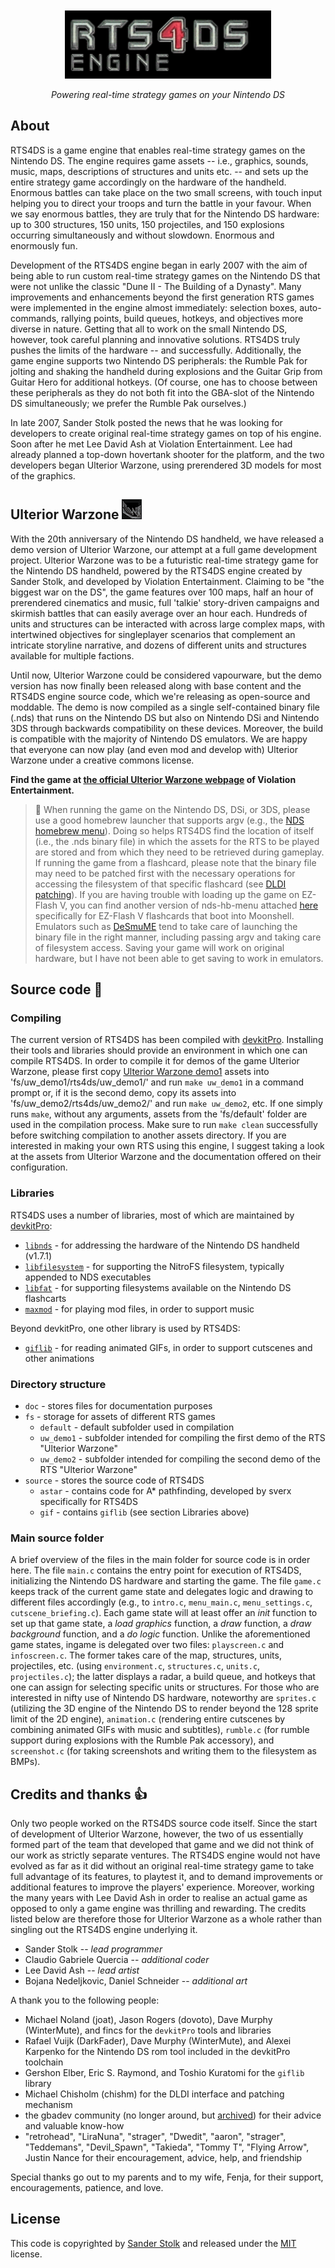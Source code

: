 <p align="center" style="padding-top:2em">
  <img src="doc/rts4ds.png?raw=true">
</p>
<p align="center">
  <i>Powering real-time strategy games on your Nintendo DS</i>
</p>

## About

RTS4DS is a game engine that enables real-time strategy games on the Nintendo DS. The engine requires game assets -- i.e., graphics, sounds, music, maps, descriptions of structures and units etc. -- and sets up the entire strategy game accordingly on the hardware of the handheld. Enormous battles can take place on the two small screens, with touch input helping you to direct your troops and turn the battle in your favour. When we say enormous battles, they are truly that for the Nintendo DS hardware: up to 300 structures, 150 units, 150 projectiles, and 150 explosions occurring simultaneously and without slowdown. Enormous and enormously fun.

Development of the RTS4DS engine began in early 2007 with the aim of being able to run custom real-time strategy games on the Nintendo DS that were not unlike the classic "Dune II - The Building of a Dynasty". Many improvements and enhancements beyond the first generation RTS games were implemented in the engine almost immediately: selection boxes, auto-commands, rallying points, build queues, hotkeys, and objectives more diverse in nature. Getting that all to work on the small Nintendo DS, however, took careful planning and innovative solutions. RTS4DS truly pushes the limits of the hardware -- and successfully. Additionally, the game engine supports two Nintendo DS peripherals: the Rumble Pak for jolting and shaking the handheld during explosions and the Guitar Grip from Guitar Hero for additional hotkeys. (Of course, one has to choose between these peripherals as they do not both fit into the GBA-slot of the Nintendo DS simultaneously; we prefer the Rumble Pak ourselves.)

In late 2007, Sander Stolk posted the news that he was looking for developers to create original real-time strategy games on top of his engine. Soon after he met Lee David Ash at Violation Entertainment. Lee had already planned a top-down hovertank shooter for the platform, and the two developers began Ulterior Warzone, using prerendered 3D models for most of the graphics.


## Ulterior Warzone ![](logo_uw.bmp?raw=true)

With the 20th anniversary of the Nintendo DS handheld, we have released a demo version of Ulterior Warzone, our attempt at a full game development project. Ulterior Warzone was to be a futuristic real-time strategy game for the Nintendo DS handheld, powered by the RTS4DS engine created by Sander Stolk, and developed by Violation Entertainment. Claiming to be "the biggest war on the DS", the game features over 100 maps, half an hour of prerendered cinematics and music, full 'talkie' story-driven campaigns and skirmish battles that can easily average over an hour each. Hundreds of units and structures can be interacted with across large complex maps, with intertwined objectives for singleplayer scenarios that complement an intricate storyline narrative, and dozens of different units and structures available for multiple factions.

Until now, Ulterior Warzone could be considered vapourware, but the demo version has now finally been released along with base content and the RTS4DS engine source code, which we're releasing as open-source and moddable. The demo is now compiled as a single self-contained binary file (.nds) that runs on the Nintendo DS but also on Nintendo DSi and Nintendo 3DS through backwards compatibility on these devices. Moreover, the build is compatible with the majority of Nintendo DS emulators. We are happy that everyone can now play (and even mod and develop with) Ulterior Warzone under a creative commons license.

**Find the game at [the official Ulterior Warzone webpage](https://www.violationentertainment.com/uw/) of Violation Entertainment.**


>📄 When running the game on the Nintendo DS, DSi, or 3DS, please use a good homebrew launcher that supports argv (e.g., the [NDS homebrew menu](https://github.com/devkitPro/nds-hb-menu)). Doing so helps RTS4DS find the location of itself (i.e., the .nds binary file) in which the assets for the RTS to be played are stored and from which they need to be retrieved during gameplay. If running the game from a flashcard, please note that the binary file may need to be patched first with the necessary operations for accessing the filesystem of that specific flashcard (see [DLDI patching](https://www.chishm.com/DLDI/)). If you are having trouble with loading up the game on EZ-Flash V, you can find another version of nds-hb-menu attached [here](https://github.com/devkitPro/nds-hb-menu/issues/16) specifically for EZ-Flash V flashcards that boot into Moonshell. Emulators such as [DeSmuME](https://desmume.org/) tend to take care of launching the binary file in the right manner, including passing argv and taking care of filesystem access. Saving your game will work on original hardware, but I have not been able to get saving to work in emulators.


## Source code 📝

### Compiling

The current version of RTS4DS has been compiled with [devkitPro](https://github.com/devkitPro/installer/releases/tag/v3.0.3). Installing their tools and libraries should provide an environment in which one can compile RTS4DS. In order to compile it for demos of the game Ulterior Warzone, please first copy [Ulterior Warzone demo1](https://github.com/LDAsh72/uw/) assets into 'fs/uw_demo1/rts4ds/uw_demo1/' and run ```make uw_demo1``` in a command prompt or, if it is the second demo, copy its assets into 'fs/uw_demo2/rts4ds/uw_demo2/' and run ```make uw_demo2```, etc. If one simply runs ```make```, without any arguments, assets from the 'fs/default' folder are used in the compilation process. Make sure to run ```make clean``` successfully before switching compilation to another assets directory. If you are interested in making your own RTS using this engine, I suggest taking a look at the assets from Ulterior Warzone and the documentation offered on their configuration.

### Libraries

RTS4DS uses a number of libraries, most of which are maintained by [devkitPro](https://github.com/devkitPro/):
* [`libnds`](https://github.com/devkitPro/libnds) - for addressing the hardware of the Nintendo DS handheld (v1.7.1)
* [`libfilesystem`](https://github.com/devkitPro/libfilesystem) - for supporting the NitroFS filesystem, typically appended to NDS executables
* [`libfat`](https://github.com/devkitPro/libfat) - for supporting filesystems available on the Nintendo DS flashcarts
* [`maxmod`](https://github.com/devkitPro/maxmod) - for playing mod files, in order to support music

Beyond devkitPro, one other library is used by RTS4DS:
* [`giflib`](https://giflib.sourceforge.net/) - for reading animated GIFs, in order to support cutscenes and other animations

### Directory structure

* `doc` - stores files for documentation purposes
* `fs` - storage for assets of different RTS games
    * `default` - default subfolder used in compilation
    * `uw_demo1` - subfolder intended for compiling the first demo of the RTS "Ulterior Warzone"
    * `uw_demo2` - subfolder intended for compiling the second demo of the RTS "Ulterior Warzone"
* `source` - stores the source code of RTS4DS
    * `astar` - contains code for A* pathfinding, developed by sverx specifically for RTS4DS
    * `gif` - contains `giflib` (see section Libraries above)

### Main source folder

A brief overview of the files in the main folder for source code is in order here. 
The file `main.c` contains the entry point for execution of RTS4DS, initializing the Nintendo DS hardware and starting the game. The file `game.c` keeps track of the current game state and delegates logic and drawing to different files accordingly (e.g., to `intro.c`, `menu_main.c`, `menu_settings.c`, `cutscene_briefing.c`). Each game state will at least offer an *init* function to set up that game state, a *load graphics* function, a *draw* function, a *draw background* function, and a *do logic* function. Unlike the aforementioned game states, ingame is delegated over two files: `playscreen.c` and `infoscreen.c`. The former takes care of the map, structures, units, projectiles, etc. (using `environment.c`, `structures.c`, `units.c`, `projectiles.c`); the latter displays a radar, a build queue, and hotkeys that one can assign for selecting specific units or structures. For those who are interested in nifty use of Nintendo DS hardware, noteworthy are `sprites.c` (utilizing the 3D engine of the Nintendo DS to render beyond the 128 sprite limit of the 2D engine), `animation.c` (rendering entire cutscenes by combining animated GIFs with music and subtitles), `rumble.c` (for rumble support during explosions with the Rumble Pak accessory), and `screenshot.c` (for taking screenshots and writing them to the filesystem as BMPs).


## Credits and thanks 👍

Only two people worked on the RTS4DS source code itself. Since the start of development of Ulterior Warzone, however, the two of us essentially formed part of the team that developed that game and we did not think of our work as strictly separate ventures. The RTS4DS engine would not have evolved as far as it did without an original real-time strategy game to take full advantage of its features, to playtest it, and to demand improvements or additional features to improve the players' experience. Moreover, working the many years with Lee David Ash in order to realise an actual game as opposed to only a game engine was thrilling and rewarding. The credits listed below are therefore those for Ulterior Warzone as a whole rather than singling out the RTS4DS engine underlying it.

* Sander Stolk -- *lead programmer*
* Claudio Gabriele Quercia -- *additional coder*
* Lee David Ash -- *lead artist*
* Bojana Nedeljkovic, Daniel Schneider -- *additional art*

A thank you to the following people: 
* Michael Noland (joat), Jason Rogers (dovoto), Dave Murphy (WinterMute), and fincs for the `devkitPro` tools and libraries
* Rafael Vuijk (DarkFader), Dave Murphy (WinterMute), and Alexei Karpenko for the Nintendo DS rom tool included in the devkitPro toolchain
* Gershon Elber, Eric S. Raymond, and Toshio Kuratomi for the `giflib` library
* Michael Chisholm (chishm) for the DLDI interface and patching mechanism
* the gbadev community (no longer around, but [archived](https://web.archive.org/web/20220104163926/https://forum.gbadev.org/)) for their advice and valuable know-how
* "retrohead", "LiraNuna", "strager", "Dwedit", "aaron", "strager", "Teddemans", "Devil_Spawn", "Takieda", "Tommy T", "Flying Arrow", Justin Nance for their encouragement, advice, help, and friendship

Special thanks go out to my parents and to my wife, Fenja, for their support, encouragements, patience, and love.


## License

This code is copyrighted by [Sander Stolk](https://orcid.org/0000-0003-2254-6613)
and released under the [MIT](https://spdx.org/licenses/MIT) license.
